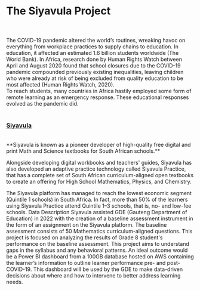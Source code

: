 # The Siyavula Project
<br>
<br>
The COVID-19 pandemic altered the world’s routines, wreaking havoc on everything from workplace practices to supply chains
to education. In education, it affected an estimated 1.6 billion students worldwide (The World Bank). In Africa, research done by
Human Rights Watch between April and August 2020 found that school closures due to the COVID-19 pandemic compounded
previously existing inequalities, leaving children who were already at risk of being excluded from quality education to be most
affected (Human Rights Watch, 2020).
<br>
To reach students, many countries in Africa hastily employed some form of remote learning as an emergency response. These
educational responses evolved as the pandemic did.
<br>
<br>

### [Siyavula](https://www.siyavula.com/)
<br>
**Siyavula is known as a pioneer developer of high-quality free digital and print Math and Science textbooks for South African
schools.**

Alongside developing digital workbooks and teachers' guides, Siyavula has also developed an adaptive practice technology called 
Siyavula Practice, that has a complete set of South African curriculum-aligned open textbooks to create an offering for High 
School Mathematics, Physics, and Chemistry. 

The Siyavula platform has managed to reach the lowest economic segment (Quintile 1 schools) in South Africa. In fact, more than 
50% of the learners using Siyavula Practice attend Quintile 1–3 schools, that is, no- and low-fee schools. Data Description 
Siyavula assisted GDE (Gauteng Department of Education) in 2022 with the creation of a baseline assessment instrument in the 
form of an assignment on the Siyavula platform. The baseline assessment consists of 50 Mathematics curriculum-aligned questions. 
This project is focused on analyzing the results of Grade 8 student's performance on the baseline assessment. This project aims 
to understand gaps in the syllabus and any behavioral patterns. An ideal outcome would be a Power BI dashboard from a 100GB 
database hosted on AWS containing the learner’s information to outline learner performance pre- and post-COVID-19. This 
dashboard will be used by the GDE to make data-driven decisions about where and how to intervene to better address learning needs.
